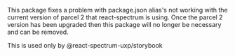 This package fixes a problem with package.json alias's not working with the current version of parcel 2 that react-spectrum is using. Once the parcel 2 version has been upgraded then this package will no longer be necessary and can be removed.

This is used only by @react-spectrum-uxp/storybook
